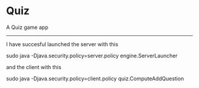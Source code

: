 Quiz
====

A Quiz game app

---
I have succesful launched the server with this

sudo java -Djava.security.policy=server.policy engine.ServerLauncher

and the client with this

sudo java -Djava.security.policy=client.policy quiz.ComputeAddQuestion

